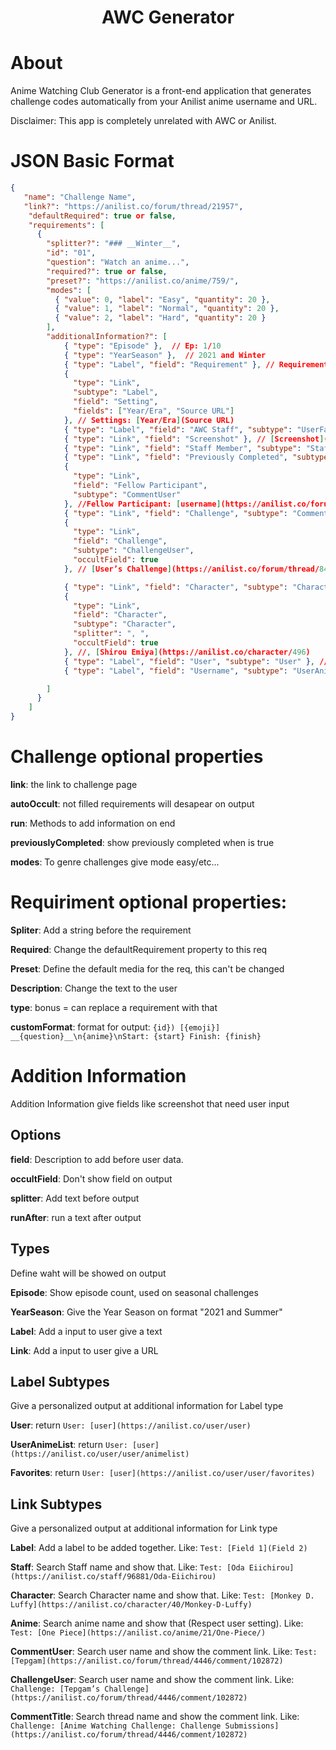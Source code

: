 <h1 align="center">
    AWC Generator
</h1>

<h1> About </h1>

Anime Watching Club Generator is a front-end application that generates challenge codes automatically from your Anilist anime username and URL.

Disclaimer: This app is completely unrelated with AWC or Anilist.

<h1>JSON Basic Format</h1>

```json
{
   "name": "Challenge Name",
   "link?": "https://anilist.co/forum/thread/21957",
    "defaultRequired": true or false,
    "requirements": [
      {
        "splitter?": "### __Winter__",
        "id": "01",
        "question": "Watch an anime...",
        "required?": true or false,
        "preset?": "https://anilist.co/anime/759/",
        "modes": [
          { "value": 0, "label": "Easy", "quantity": 20 },
          { "value": 1, "label": "Normal", "quantity": 20 },
          { "value": 2, "label": "Hard", "quantity": 20 }
        ],
        "additionalInformation?": [
            { "type": "Episode" },  // Ep: 1/10
            { "type": "YearSeason" },  // 2021 and Winter
            { "type": "Label", "field": "Requirement" }, // Requirement: 1
            {
              "type": "Link",
              "subtype": "Label",
              "field": "Setting",
              "fields": ["Year/Era", "Source URL"]
            }, // Settings: [Year/Era](Source URL)
            { "type": "Label", "field": "AWC Staff", "subtype": "UserFavorites" }, //AWC Staff: [username](https://anilist.co/user/username/favorites)
            { "type": "Link", "field": "Screenshot" }, // [Screenshot](https://imgur.com/gallery/00000)
            { "type": "Link", "field": "Staff Member", "subtype": "Staff" }, // Staff Member: [Yuki Suetsugu](https://anilist.co/staff/97293/Yuki-Suetsugu)
            { "type": "Link", "field": "Previously Completed", "subtype": "Anime" }, // Previously Completed: [Owarimonogatari (Ge)](https://anilist.co/anime/21745/Owarimonogatari-Ge/)
            {
              "type": "Link",
              "field": "Fellow Participant",
              "subtype": "CommentUser"
            }, //Fellow Participant: [username](https://anilist.co/forum/thread/1/comment/1)
            { "type": "Link", "field": "Challenge", "subtype": "CommentTitle" }, // Challenge: [Intermediate Challenge](https://anilist.co/forum/thread/5027/comment/552344)
            {
              "type": "Link",
              "field": "Challenge",
              "subtype": "ChallengeUser",
              "occultField": true
            }, // [User’s Challenge](https://anilist.co/forum/thread/8462/comment/184095)

            { "type": "Link", "field": "Character", "subtype": "Character" }, // Character: [Shirou Emiya](https://anilist.co/character/496)
            {
              "type": "Link",
              "field": "Character",
              "subtype": "Character",
              "splitter": ", ",
              "occultField": true
            }, //, [Shirou Emiya](https://anilist.co/character/496)
            { "type": "Label", "field": "User", "subtype": "User" }, //User: [Kondor](https://anilist.co/user/Kondor)
            { "type": "Label", "field": "Username", "subtype": "UserAnimeList" }, // User: [Kondor](https://anilist.co/user/Kondor/animelist)

        ]
      }
    ]
}
```

<h1>Challenge optional properties</h1>

**link**: the link to challenge page

**autoOccult**: not filled requirements will desapear on output

**run**: Methods to add information on end

**previouslyCompleted**: show previously completed when is true

**modes**: To genre challenges give mode easy/etc...

<h1>Requiriment optional properties:</h1>

**Spliter**: Add a string before the requirement

**Required**: Change the defaultRequirement property to this req

**Preset**: Define the default media for the req, this can't be changed

**Description**: Change the text to the user

**type**: bonus = can replace a requirement with that

**customFormat**: format for output: `{id}) [{emoji}] __{question}__\n{anime}\nStart: {start} Finish: {finish}`

**<h1>Addition Information</h1>**
Addition Information give fields like screenshot that need user input

<h2>Options</h2>

**field**: Description to add before user data.

**occultField**: Don't show field on output

**splitter**: Add text before output

**runAfter**: run a text after output

<h2>Types</h2>
Define waht will be showed on output

**Episode**: Show episode count, used on seasonal challenges

**YearSeason**: Give the Year Season on format "2021 and Summer"

**Label**: Add a input to user give a text

**Link**: Add a input to user give a URL

<h2>Label Subtypes</h2>
Give a personalized output at additional information for Label type

**User**: return `User: [user](https://anilist.co/user/user)`

**UserAnimeList**: return `User: [user](https://anilist.co/user/user/animelist)`

**Favorites**: return `User: [user](https://anilist.co/user/user/favorites)`

<h2>Link Subtypes</h2>
Give a personalized output at additional information for Link type

**Label**: Add a label to be added together. Like:
`Test: [Field 1](Field 2)`

**Staff**: Search Staff name and show that. Like:
`Test: [Oda Eiichirou](https://anilist.co/staff/96881/Oda-Eiichirou)`

**Character**: Search Character name and show that. Like:
`Test: [Monkey D. Luffy](https://anilist.co/character/40/Monkey-D-Luffy)`

**Anime**: Search anime name and show that (Respect user setting). Like:
`Test: [One Piece](https://anilist.co/anime/21/One-Piece/)`

**CommentUser**: Search user name and show the comment link. Like:
`Test: [Tepgam](https://anilist.co/forum/thread/4446/comment/102872)`

**ChallengeUser**: Search user name and show the comment link. Like:
`Challenge: [Tepgam’s Challenge](https://anilist.co/forum/thread/4446/comment/102872)`

**CommentTitle**: Search thread name and show the comment link. Like:
`Challenge: [Anime Watching Challenge: Challenge Submissions](https://anilist.co/forum/thread/4446/comment/102872)`
